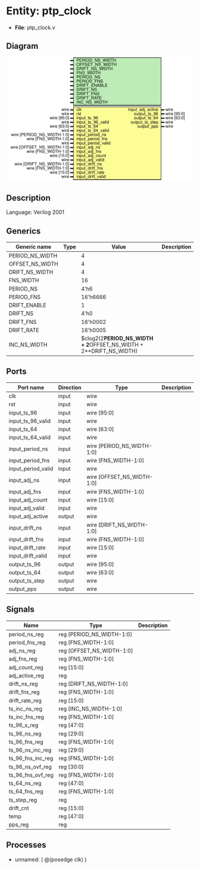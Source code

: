 # Entity: ptp_clock

- **File**: ptp_clock.v
## Diagram

![Diagram](ptp_clock.svg "Diagram")
## Description

Language: Verilog 2001
 
## Generics

| Generic name    | Type | Value                                                               | Description |
| --------------- | ---- | ------------------------------------------------------------------- | ----------- |
| PERIOD_NS_WIDTH |      | 4                                                                   |             |
| OFFSET_NS_WIDTH |      | 4                                                                   |             |
| DRIFT_NS_WIDTH  |      | 4                                                                   |             |
| FNS_WIDTH       |      | 16                                                                  |             |
| PERIOD_NS       |      | 4'h6                                                                |             |
| PERIOD_FNS      |      | 16'h6666                                                            |             |
| DRIFT_ENABLE    |      | 1                                                                   |             |
| DRIFT_NS        |      | 4'h0                                                                |             |
| DRIFT_FNS       |      | 16'h0002                                                            |             |
| DRIFT_RATE      |      | 16'h0005                                                            |             |
| INC_NS_WIDTH    |      | $clog2(2**PERIOD_NS_WIDTH + 2**OFFSET_NS_WIDTH + 2**DRIFT_NS_WIDTH) |             |
## Ports

| Port name          | Direction | Type                       | Description |
| ------------------ | --------- | -------------------------- | ----------- |
| clk                | input     | wire                       |             |
| rst                | input     | wire                       |             |
| input_ts_96        | input     | wire [95:0]                |             |
| input_ts_96_valid  | input     | wire                       |             |
| input_ts_64        | input     | wire [63:0]                |             |
| input_ts_64_valid  | input     | wire                       |             |
| input_period_ns    | input     | wire [PERIOD_NS_WIDTH-1:0] |             |
| input_period_fns   | input     | wire [FNS_WIDTH-1:0]       |             |
| input_period_valid | input     | wire                       |             |
| input_adj_ns       | input     | wire [OFFSET_NS_WIDTH-1:0] |             |
| input_adj_fns      | input     | wire [FNS_WIDTH-1:0]       |             |
| input_adj_count    | input     | wire [15:0]                |             |
| input_adj_valid    | input     | wire                       |             |
| input_adj_active   | output    | wire                       |             |
| input_drift_ns     | input     | wire [DRIFT_NS_WIDTH-1:0]  |             |
| input_drift_fns    | input     | wire [FNS_WIDTH-1:0]       |             |
| input_drift_rate   | input     | wire [15:0]                |             |
| input_drift_valid  | input     | wire                       |             |
| output_ts_96       | output    | wire [95:0]                |             |
| output_ts_64       | output    | wire [63:0]                |             |
| output_ts_step     | output    | wire                       |             |
| output_pps         | output    | wire                       |             |
## Signals

| Name              | Type                      | Description |
| ----------------- | ------------------------- | ----------- |
| period_ns_reg     | reg [PERIOD_NS_WIDTH-1:0] |             |
| period_fns_reg    | reg [FNS_WIDTH-1:0]       |             |
| adj_ns_reg        | reg [OFFSET_NS_WIDTH-1:0] |             |
| adj_fns_reg       | reg [FNS_WIDTH-1:0]       |             |
| adj_count_reg     | reg [15:0]                |             |
| adj_active_reg    | reg                       |             |
| drift_ns_reg      | reg [DRIFT_NS_WIDTH-1:0]  |             |
| drift_fns_reg     | reg [FNS_WIDTH-1:0]       |             |
| drift_rate_reg    | reg [15:0]                |             |
| ts_inc_ns_reg     | reg [INC_NS_WIDTH-1:0]    |             |
| ts_inc_fns_reg    | reg [FNS_WIDTH-1:0]       |             |
| ts_96_s_reg       | reg [47:0]                |             |
| ts_96_ns_reg      | reg [29:0]                |             |
| ts_96_fns_reg     | reg [FNS_WIDTH-1:0]       |             |
| ts_96_ns_inc_reg  | reg [29:0]                |             |
| ts_96_fns_inc_reg | reg [FNS_WIDTH-1:0]       |             |
| ts_96_ns_ovf_reg  | reg [30:0]                |             |
| ts_96_fns_ovf_reg | reg [FNS_WIDTH-1:0]       |             |
| ts_64_ns_reg      | reg [47:0]                |             |
| ts_64_fns_reg     | reg [FNS_WIDTH-1:0]       |             |
| ts_step_reg       | reg                       |             |
| drift_cnt         | reg [15:0]                |             |
| temp              | reg [47:0]                |             |
| pps_reg           | reg                       |             |
## Processes
- unnamed: ( @(posedge clk) )
